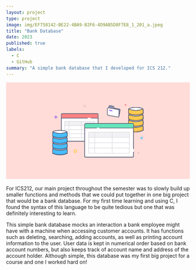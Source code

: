 ```yaml
---
layout: project
type: project
image: img/EF758142-BE22-4BA9-B2F6-4D9AB5D8F7E8_1_201_a.jpeg
title: "Bank Database"
date: 2023
published: true
labels:
  - C
  - GitHub
summary: "A simple bank database that I developed for ICS 212."
---
```

<img class="img-fluid" src="../img/2052005A-4457-49D9-B63F-0A055ABE4F33.png">

For ICS212, our main project throughout the semester was to slowly build up smaller functions and methods that we could put together in one big project that would be a bank database. For my first time learning and using C, I found the syntax of this language to be quite tedious but one that was definitely interesting to learn.

This simple bank database mocks an interaction a bank employee might have with a machine when accessing customer accounts. It has functions such as deleting, searching, adding accounts, as well as printing account information to the user. User data is kept in numerical order based on bank account numbers, but also keeps track of account name and address of the account holder. Although simple, this database was my first big project for a course and one I worked hard on!
